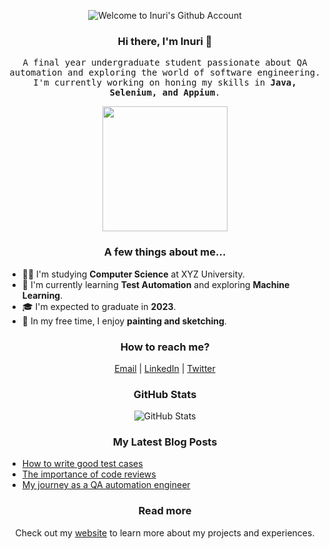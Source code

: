<!-- Welcome message with GIF -->
<p align="center">
  <img src="https://media.giphy.com/media/l0HlDeiKr6wGytvKQ/giphy.gif" alt="Welcome to Inuri's Github Account">
</p>

<!-- Introduction -->
<h3 align="center">Hi there, I'm Inuri 👋</h3>
<p align="center">
  <samp>A final year undergraduate student passionate about QA automation and exploring the world of software engineering. I'm currently working on honing my skills in <strong>Java, Selenium, and Appium</strong>.</samp>
</p>

<!-- Photo -->
<p align="center">
  <img width="200" height="200" src="https://avatars.githubusercontent.com/u/123456789?v=4">
</p>

<!-- About Me -->
<h3 align="center">A few things about me...</h3>
<ul>
  <li>👩‍💻 I'm studying <strong>Computer Science</strong> at XYZ University.</li>
  <li>🌱 I'm currently learning <strong>Test Automation</strong> and exploring <strong>Machine Learning</strong>.</li>
  <li>🎓 I'm expected to graduate in <strong>2023</strong>.</li>
  <li>🎨 In my free time, I enjoy <strong>painting and sketching</strong>.</li>
</ul>

<!-- How to Reach Me -->
<h3 align="center">How to reach me?</h3>
<p align="center">
  <a href="mailto:inuri@example.com">Email</a> |
  <a href="https://www.linkedin.com/in/inuri-gunathilaka/">LinkedIn</a> |
  <a href="https://twitter.com/Inuri_G">Twitter</a>
</p>

<!-- GitHub Stats -->
<h3 align="center">GitHub Stats</h3>
<p align="center">
  <img src="https://github-readme-stats.vercel.app/api?username=InuriGunathilaka22&show_icons=true" alt="GitHub Stats">
</p>

<!-- Latest Blog Posts -->
<h3 align="center">My Latest Blog Posts</h3>
<ul>
  <li><a href="https://inurigunathilaka.com/blog/how-to-write-good-test-cases">How to write good test cases</a></li>
  <li><a href="https://inurigunathilaka.com/blog/the-importance-of-code-reviews">The importance of code reviews</a></li>
  <li><a href="https://inurigunathilaka.com/blog/my-journey-as-a-qa-automation-engineer">My journey as a QA automation engineer</a></li>
</ul>

<!-- Read More -->
<h3 align="center">Read more</h3>
<p align="center">
  Check out my <a href="https://inurigunathilaka.com/">website</a> to learn more about my projects and experiences.
</p>
